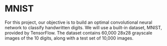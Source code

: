 # MNIST
For this project, our objective is to build an optimal convolutional neural network to classify handwritten digits. We will use a built-in dataset, MNIST, provided by TensorFlow. The dataset contains 60,000 28x28 grayscale images of the 10 digits, along with a test set of 10,000 images.
